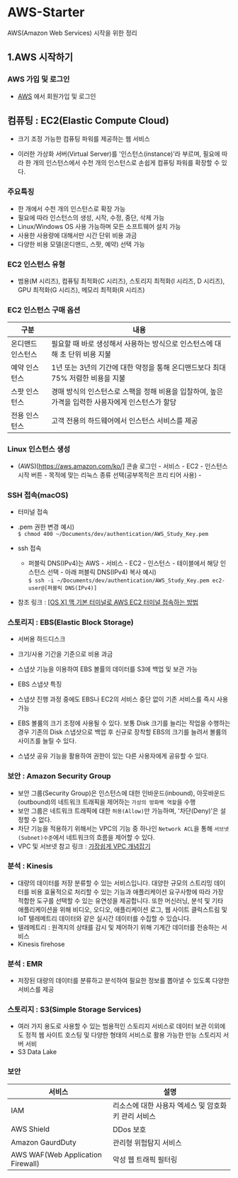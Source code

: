 # AWS-Starter
AWS(Amazon Web Services) 시작을 위한 정리

## 1.AWS 시작하기
### AWS 가입 및 로그인
* [AWS](https://aws.amazon.com/ko/console/) 에서 회원가입 및 로그인

## 컴퓨팅 : EC2(Elastic Compute Cloud)
* 크기 조정 가능한 컴퓨팅 파워를 제공하는 웹 서비스

* 이러한 가상화 서버(Virtual Server)를 '인스턴스(instance)'라 부르며, 필요에 따라 한 개의 인스턴스에서 수천 개의 인스턴스로 손쉽게 컴퓨팅 파워를 확장할 수 있다.

### 주요특징
* 한 개에서 수천 개의 인스턴스로 확장 가능
* 필요에 따라 인스턴스의 생성, 시작, 수정, 중단, 삭제 가능
* Linux/Windows OS 사용 가능하며 모든 소프트웨어 설치 가능
* 사용한 사용량에 대해서만 시간 단위 비용 과금
* 다양한 비용 모델(온디맨드, 스팟, 예약) 선택 가능

### EC2 인스턴스 유형
* 범용(M 시리즈), 컴퓨팅 최적화(C 시리즈), 스토리지 최적화(I 시리즈, D 시리즈), GPU 최적화(G 시리즈), 메모리 최적화(R 시리즈)
  
### EC2 인스턴스 구매 옵션
구분 | 내용 
-----|-----
온디맨드 인스턴스 | 필요할 때 바로 생성해서 사용하는 방식으로 인스턴스에 대해 초 단위 비용 지불
예약 인스턴스 | 1년 또는 3년의 기간에 대한 약정을 통해 온디맨드보다 최대 75% 저렴한 비용을 지불
스팟 인스턴스 | 경매 방식의 인스턴스로 스팩을 정해 비용을 입찰하여, 높은 가격을 입력한 사용자에게 인스턴스가 할당
전용 인스턴스 | 고객 전용의 하드웨어에서 인스턴스 서비스를 제공

### Linux 인스턴스 생성
* (AWS)[https://aws.amazon.com/ko/] 콘솔 로그인 - 서비스 - EC2 - 인스턴스 시작 버튼 - 목적에 맞는 리눅스 종류 선택(공부목적은 프리 티어 사용) - 

### SSH 접속(macOS)
* 터미널 접속
* .pem 권한 변경 예시)   
`$ chmod 400 ~/Documents/dev/authentication/AWS_Study_Key.pem`
* ssh 접속   
  * 퍼블릭 DNS(IPv4)는 AWS - 서비스 - EC2 - 인스턴스 - 테이블에서 해당 인스턴스 선택 - 아래 퍼블릭 DNS(IPv4) 복사
예시)   
`$ ssh -i ~/Documents/dev/authentication/AWS_Study_Key.pem ec2-user@[퍼블릭 DNS(IPv4)]`

* 참조 링크 : [[OS X] 맥 기본 터미널로 AWS EC2 터미널 접속하는 방법](http://blog.freezner.com/archives/1249)

### 스토리지 : EBS(Elastic Block Storage)
* 서버용 하드디스크
* 크기/사용 기간을 기준으로 비용 과금
* 스냅샷 기능을 이용하여 EBS 볼률의 데이터를 S3에 백업 및 보관 가능

* EBS 스냅샷 특징
 * 스냅샷 진행 과정 중에도 EBS나 EC2의 서비스 중단 없이 기존 서비스를 즉시 사용 가능
 * EBS 볼륨의 크기 조정에 사용될 수 있다. 보통 Disk 크기를 늘리는 작업을 수행하는 경우 기존의 Disk 스냅샷으로 백업 후 신규로 장착할 EBS의 크기를 늘려서 볼륨의 사이즈를 늘릴 수 있다.
 * 스냅샷 공유 기능을 활용하여 권한이 있는 다른 사용자에게 공유할 수 있다.

### 보안 : Amazon Security Group
* 보안 그룹(Security Group)은 인스턴스에 대한 인바운드(inbound), 아웃바운드(outbound)의 네트워크 트래픽을 제어하는 `가상의 방화벽 역할`을 수행
* 보안 그룹은 네트워크 트래픽에 대한 `허용(Allow)`만 가능하며, '차단(Deny)'은 설정할 수 없다.
* 차단 기능을 적용하기 위해서는 VPC의 기능 중 하나인 `Network ACL`을 통해 `서브넷(Subnet)수준`에서 네트워크의 흐름을 제어할 수 있다.
* VPC 및 서브넷 참고 링크 : [가장쉽게 VPC 개념잡기](https://medium.com/harrythegreat/aws-가장쉽게-vpc-개념잡기-71eef95a7098)

### 분석 : Kinesis
* 대량의 데이터를 저장 분류할 수 있는 서비스입니다. 대양한 규모의 스트리밍 데이터를 비용 효율적으로 처리할 수 있는 기능과 애플리케이션 요구사항에 따라 가장 적합한 도구를 선택할 수 있는 유연성을 제공합니다. 또한 머신러닝, 분석 및 기타 애플리케이션을 위해 비디오, 오디오, 애플리케이션 로그, 웹 사이트 클릭스트림 및 IoT 텔레메트리 데이터와 같은 실시간 데이터를 수집할 수 있습니다.
* 텔레메트리 : 원격지의 상태를 감시 및 제어하기 위해 기계간 데이터를 전송하는 서비스
* Kinesis firehose

### 분석 : EMR
* 저장된 대량의 데이터를 분류하고 분석하여 필요한 정보를 뽑아낼 수 있도록 다양한 서비스를 제공

### 스토리지 : S3(Simple Storage Services)
* 여러 가지 용도로 사용할 수 있는 범용적인 스토리지 서비스로 데이터 보관 이외에도 정적 웹 사이트 호스팅 및 다양한 형태의 서비스로 활용 가능한 만능 스토리지 서버 서비
 * S3 Data Lake

### 보안
서비스 | 설명 
-----|-----
IAM | 리소스에 대한 사용자 엑세스 및 암호화 키 관리 서비스
AWS Shield | DDos 보호
Amazon GaurdDuty | 관리형 위험탐지 서비스
AWS WAF(Web Application Firewall) | 악성 웹 트래픽 필터링
